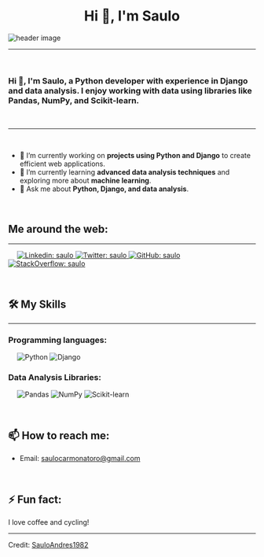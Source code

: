 <h1 align="center">Hi 👋, I'm Saulo</h1>

<img src="https://your-image-url-here.jpg" align="center" alt="header image">

-------------------
&emsp;
<h3 align="left">Hi 👋, I'm Saulo, a Python developer with experience in Django and data analysis. I enjoy working with data using libraries like Pandas, NumPy, and Scikit-learn.</h3>
&emsp;

-------------------
&emsp;

- 🔭 I’m currently working on **projects using Python and Django** to create efficient web applications.
- 🌱 I’m currently learning **advanced data analysis techniques** and exploring more about **machine learning**.
- 💬 Ask me about **Python, Django, and data analysis**.

&emsp;

## Me around the web:
-------------------

&emsp;
<a href="https://www.linkedin.com/in/your-linkedin-url/">
    ![Linkedin: saulo](https://img.shields.io/badge/-saulo-blue?style=flat-square&logo=Linkedin&logoColor=white)
</a>
<a href="https://twitter.com/your-twitter-url">
    ![Twitter: saulo](https://img.shields.io/twitter/follow/your-twitter-url?style=social)
</a>
<a href="https://github.com/SauloAndres1982">
    ![GitHub: saulo](https://img.shields.io/github/followers/SauloAndres1982?label=follow&style=social)
</a>
<a href="https://stackoverflow.com/users/your-stackoverflow-url/">
    ![StackOverflow: saulo](https://img.shields.io/stackexchange/stackoverflow/r/your-stackoverflow-url?style=social)
</a>

&emsp;

## 🛠️ My Skills
-------------------
### Programming languages:
&emsp;
![Python](https://img.shields.io/badge/-Python-000?&logo=Python)
![Django](https://img.shields.io/badge/-Django-000?&logo=Django)

### Data Analysis Libraries:
&emsp;
![Pandas](https://img.shields.io/badge/-Pandas-000?&logo=Pandas)
![NumPy](https://img.shields.io/badge/-NumPy-000?&logo=NumPy)
![Scikit-learn](https://img.shields.io/badge/-Scikit--learn-000?&logo=scikit-learn)

&emsp;

## 📫 How to reach me:
- Email: [saulocarmonatoro@gmail.com](mailto:saulocarmonatoro@gmail.com)

&emsp;

## ⚡ Fun fact:
I love coffee and cycling!

------

Credit: [SauloAndres1982](https://github.com/SauloAndres1982)
